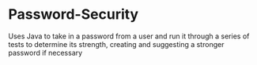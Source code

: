 # Password-Security

Uses Java to take in a password from a user and run it through a series of tests to determine its strength, creating and suggesting a stronger password if necessary
